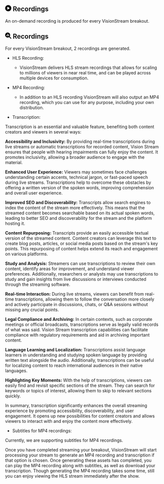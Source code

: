 ## <img src="https://raw.githubusercontent.com/vishaldhole173/pro-stream-documentation/main/fontawesome/svgs/solid/circle-play.svg" width="20" height="20"> Recordings

An on-demand recording is produced for every VisionStream breakout.

## <img src="https://raw.githubusercontent.com/vishaldhole173/pro-stream-documentation/main/fontawesome/svgs/solid/magnifying-glass-chart.svg" width="20" height="20">  Recordings

For every VisionStream breakout, 2 recordings are generated. 

* HLS Recording:

  - VisionStream delivers HLS stream recordings that allows for scaling to millions of viewers in near real time, and can be played across multiple devices for consumption.

* MP4 Recording:

  - In addition to an HLS recording VisionStream will also output an MP4 recording, which you can use for any purpose, including your own distribution.

* Transcription:

Transcription is an essential and valuable feature, benefiting both content creators and viewers in several ways:

**Accessibility and Inclusivity:** By providing real-time transcriptions during live streams or automatic transcriptions for recorded content, Vision Stream ensures that people with hearing impairments can fully enjoy the content. It promotes inclusivity, allowing a broader audience to engage with the material.

**Enhanced User Experience:** Viewers may sometimes face challenges understanding certain accents, technical jargon, or fast-paced speech during live streams. Transcriptions help to overcome these obstacles by offering a written version of the spoken words, improving comprehension and overall user experience.

**Improved SEO and Discoverability:** Transcripts allow search engines to index the content of the stream more effectively. This means that the streamed content becomes searchable based on its actual spoken words, leading to better SEO and discoverability for the stream and the platform hosting it.

**Content Repurposing:** Transcripts provide an easily accessible textual version of the streamed content. Content creators can leverage this text to create blog posts, articles, or social media posts based on the stream's key points. This repurposing of content helps extend its reach and engagement on various platforms.

**Study and Analysis:** Streamers can use transcriptions to review their own content, identify areas for improvement, and understand viewer preferences. Additionally, researchers or analysts may use transcriptions to study and gain insights from live discussions or interviews conducted through the streaming software.

**Real-time Interaction:** During live streams, viewers can benefit from real-time transcriptions, allowing them to follow the conversation more closely and actively participate in discussions, chats, or Q&A sessions without missing any crucial points.

**Legal Compliance and Archiving:** In certain contexts, such as corporate meetings or official broadcasts, transcriptions serve as legally valid records of what was said. Vision Stream transcription capabilities can facilitate compliance with regulatory requirements and aid in archiving important content.

**Language Learning and Localization:** Transcriptions assist language learners in understanding and studying spoken language by providing written text alongside the audio. Additionally, transcriptions can be useful for localizing content to reach international audiences in their native languages.

**Highlighting Key Moments:** With the help of transcriptions, viewers can easily find and revisit specific sections of the stream. They can search for keywords or topics of interest, allowing them to skip to relevant sections quickly.

In summary, transcription significantly enhances the overall streaming experience by promoting accessibility, discoverability, and user engagement. It opens up new possibilities for content creators and allows viewers to interact with and enjoy the content more effectively.

* Subtitles for MP4 recordings:

Currently, we are supporting subtitles for MP4 recordings.

Once you have completed streaming your breakout, VisionStream will start processing your stream to generate an MP4 recording and transcription if that option is chosen. Once generating these assets has completed, you can play the MP4 recording along with subtitles, as well as download your transcription. Though generating the MP4 recording takes some time, still you can enjoy viewing the HLS stream immediately after the show.
